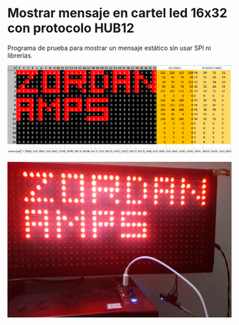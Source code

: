 # Mostrar mensaje en cartel led 16x32 con protocolo HUB12

Programa de prueba para mostrar un mensaje estático sin usar SPI ni librerías.

![Imagen del mapeo del mensaje](img/MENSAJE.PNG)

![Imagen del cartel funcionando](img/CARTEL.PNG)

